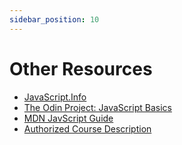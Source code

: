 ```yaml
---
sidebar_position: 10
---
```


# Other Resources

- [JavaScript.Info](https://javascript.info/)
- [The Odin Project: JavaScript Basics](https://www.theodinproject.com/paths/foundations/courses/foundations#javascript-basics)
- [MDN JavScript Guide](https://developer.mozilla.org/en-US/docs/Learn/JavaScript)
- [Authorized Course Description](pathname:///pdfs/dgl-113-acd.pdf)
